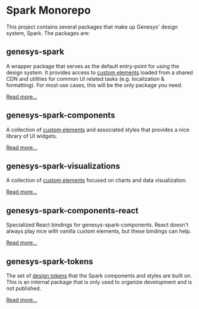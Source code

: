 # Spark Monorepo

This project contains several packages that make up Genesys' design system, Spark. The packages are:

## genesys-spark

A wrapper package that serves as the default entry-point for using the design system. It provides access to [custom elements](https://developer.mozilla.org/en-US/docs/Web/API/Web_components) loaded from a shared CDN and utilities for common UI related tasks (e.g. localization & formatting). For most use cases, this will be the only package you need.

[Read more...](packages/genesys-spark/README.md)

## genesys-spark-components

A collection of [custom elements](https://developer.mozilla.org/en-US/docs/Web/API/Web_components) and associated styles that provides a nice library of UI widgets.

[Read more...](packages/genesys-spark-components/README.md)

## genesys-spark-visualizations

A collection of [custom elements](https://developer.mozilla.org/en-US/docs/Web/API/Web_components) focused on charts and data visualization.

[Read more...](packages/genesys-spark-visualizations/README.md)

## genesys-spark-components-react

Specialized React bindings for genesys-spark-components. React doesn't always play nice with vanilla custom elements, but these bindings can help.

[Read more...](packages/genesys-spark-components-react/README.md)

## genesys-spark-tokens

The set of [design tokens](https://www.uxpin.com/studio/blog/what-are-design-tokens/) that the Spark components and styles are built on. This is an internal package
that is only used to organize development and is not published.

[Read more...](packages/genesys-spark-tokens/README.md)
